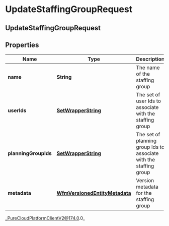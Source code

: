 # UpdateStaffingGroupRequest

## UpdateStaffingGroupRequest

## Properties

|Name | Type | Description | Notes|
|------------ | ------------- | ------------- | -------------|
| **name** | **String** | The name of the staffing group | [optional] |
| **userIds** | [**SetWrapperString**](SetWrapperString) | The set of user Ids to associate with the staffing group | [optional] |
| **planningGroupIds** | [**SetWrapperString**](SetWrapperString) | The set of planning group Ids to associate with the staffing group | [optional] |
| **metadata** | [**WfmVersionedEntityMetadata**](WfmVersionedEntityMetadata) | Version metadata for the staffing group | |



_PureCloudPlatformClientV2@174.0.0_
